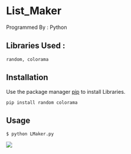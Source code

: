 # List_Maker

Programmed By : Python
## Libraries Used :
```random, colorama```

## Installation
Use the package manager [pip](https://pip.pypa.io/en/stable/) to install Libraries.

```
pip install random colorama
```


## Usage
```
$ python LMaker.py
```
![](https://github.com/JUSTSAIF/List_Maker/blob/master/screen.png?raw=true)
